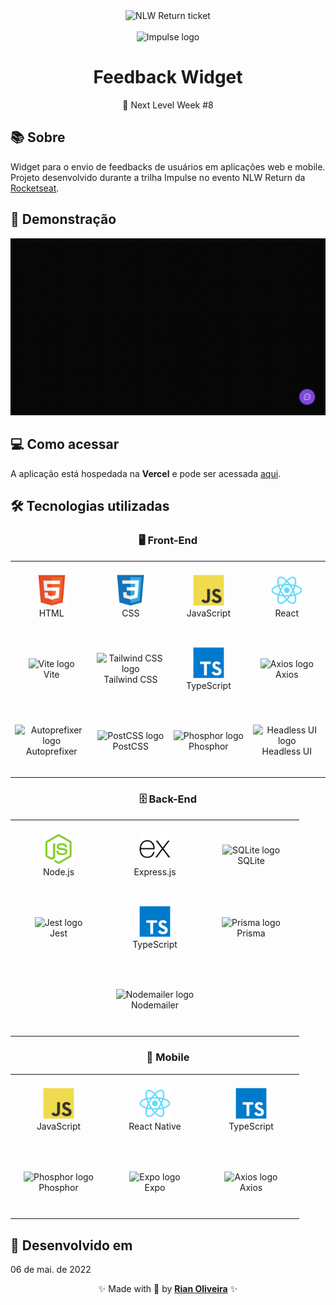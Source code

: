 <div align="center">
  <img alt="NLW Return ticket" src="https://camo.githubusercontent.com/0919f3447cdf333ab7732118079ce57c8a6abfceedba1e907123bb8e44aedb3e/68747470733a2f2f692e696d6775722e636f6d2f64513550765a482e706e67">
</div>

<br>

<div align="center">
  <img alt="Impulse logo" src="https://camo.githubusercontent.com/fb3dfe80e0317c271f3d15312b212f6d475186903c40dbc0fb274de2656feab3/68747470733a2f2f676c6f62616c2d75706c6f6164732e776562666c6f772e636f6d2f3631643833613265626230616530316162393665383431612f3632346635303435326265656339616432363164636164385f6c6f676f2d696d70756c736f2d6e6c772e737667">
  <div>
    <h1>Feedback Widget</h1>
    <span>🚀 Next Level Week #8</span>
  </div>
</div>

## 📚 Sobre

Widget para o envio de feedbacks de usuários em aplicações web e mobile. Projeto desenvolvido durante a trilha Impulse no evento NLW Return da [Rocketseat](https://www.rocketseat.com.br/).

## 🔎 Demonstração

<img alt="Application demo GIF" src=".github/demo.gif">

## 💻 Como acessar

A aplicação está hospedada na **Vercel** e pode ser acessada [aqui](https://nlwfidget.vercel.app/).

## 🛠️ Tecnologias utilizadas

<h3 align="center">🖥️ Front-End</h3>

<table align="center">
  <tbody>
    <tr>
      <td align="center" height="110" width="140">
        <img alt="HTML5 logo" src="https://raw.githubusercontent.com/devicons/devicon/master/icons/html5/html5-original.svg" title="HTML5" width="50" />
        <br>
        <span>HTML</span>
      </td>
      <td align="center" height="110" width="140">
        <img alt="CSS3 logo" src="https://raw.githubusercontent.com/devicons/devicon/master/icons/css3/css3-original.svg" title="CSS3" width="50" />
        <br>
        <span>CSS</span>
      </td>
      <td align="center" height="110" width="140">
        <img alt="JavaScript logo" src="https://raw.githubusercontent.com/devicons/devicon/master/icons/javascript/javascript-original.svg" title="JavaScript" width="50" />
        <br>
        <span>JavaScript</span>
      </td>
      <td align="center" height="110" width="140">
        <img alt="React logo" src="https://raw.githubusercontent.com/devicons/devicon/master/icons/react/react-original.svg" title="React" width="50" />
        <br>
        <span>React</span>
      </td>
    </tr>
    <tr>
      <td align="center" height="110" width="140">
        <img alt="Vite logo" src="https://seeklogo.com/images/V/vite-logo-BFD4283991-seeklogo.com.png" title="Vite" width="50" />
        <br>
        <span>Vite</span>
      </td>
      <td align="center" height="110" width="140">
        <img alt="Tailwind CSS logo" src="https://upload.wikimedia.org/wikipedia/commons/thumb/d/d5/Tailwind_CSS_Logo.svg/480px-Tailwind_CSS_Logo.svg.png" title="Tailwind CSS" width="50" />
        <br>
        <span>Tailwind CSS</span>
      </td>
      <td align="center" height="110" width="140">
        <img alt="TypeScript logo" src="https://raw.githubusercontent.com/devicons/devicon/master/icons/typescript/typescript-original.svg" title="TypeScript" width="50" />
        <br>
        <span>TypeScript</span>
      </td>
      <td align="center" height="110" width="140">
        <img alt="Axios logo" src="https://avatars.githubusercontent.com/u/32372333?v=4&s=400" title="Axios" width="50" />
        <br>
        <span>Axios</span>
      </td>
    </tr>
    <tr>
      <td align="center" height="110" width="140">
        <img alt="Autoprefixer logo" height="45" src="https://www.pngkey.com/png/full/952-9528805_autoprefixer-vector-css-autoprefixer.png" title="Autoprefixer" width="60" />
        <br>
        <span>Autoprefixer</span>
      </td>
      <td align="center" height="110" width="140">
        <img alt="PostCSS logo" src="https://upload.wikimedia.org/wikipedia/commons/thumb/b/bc/PostCSS_Logo.svg/790px-PostCSS_Logo.svg.png" title="PostCSS" width="50" />
        <br>
        <span>PostCSS</span>
      </td>
      <td align="center" height="110" width="140">
        <img alt="Phosphor logo" src="https://raw.githubusercontent.com/phosphor-icons/phosphor-react/HEAD/meta/phosphor-mark-tight-yellow.png" title="Phosphor" width="50" />
        <br>
        <span>Phosphor</span>
      </td>
      <td align="center" height="110" width="140">
        <img alt="Headless UI logo" src="https://seeklogo.com/images/H/headless-ui-logo-034B045C5C-seeklogo.com.png" title="Headless UI" width="50" />
        <br>
        <span>Headless UI</span>
      </td>
    </tr>
  </tbody>
</table>

<h3 align="center">🗄️ Back-End</h3>

<table align="center">
  <tbody>
    <tr>
      <td align="center" height="110" width="140">
        <img alt="Node.js logo" src="https://raw.githubusercontent.com/devicons/devicon/master/icons/nodejs/nodejs-original.svg" title="Node.js" width="50" />
        <br>
        <span>Node.js</span>
      </td>
      <td align="center" height="110" width="140">
        <img alt="Express.js logo" src="https://raw.githubusercontent.com/devicons/devicon/master/icons/express/express-original.svg" title="Express.js" width="50" />
        <br>
        <span>Express.js</span>
      </td>
      <td align="center" height="110" width="140">
        <img alt="SQLite logo" src="https://sempreupdate.com.br/wp-content/uploads/2020/01/Sqlite-square-icon.svg_.png" title="SQLite" width="50" />
        <br>
        <span>SQLite</span>
      </td>
    </tr>
    <tr>
      <td align="center" height="110" width="140">
        <img alt="Jest logo" src="https://seeklogo.com/images/J/jest-logo-F9901EBBF7-seeklogo.com.png" title="Jest" width="50" />
        <br>
        <span>Jest</span>
      </td>
      <td align="center" height="110" width="140">
        <img alt="TypeScript logo" src="https://raw.githubusercontent.com/devicons/devicon/master/icons/typescript/typescript-original.svg" title="TypeScript" width="50" />
        <br>
        <span>TypeScript</span>
      </td>
      <td align="center" height="110" width="140">
        <img alt="Prisma logo" src="https://cdn.icon-icons.com/icons2/2107/PNG/512/file_type_light_prisma_icon_130444.png" title="Prisma" width="50" />
        <br>
        <span>Prisma</span>
      </td>
    </tr>
    <tr>
      <td></td>
      <td align="center" height="110" width="140">
        <img alt="Nodemailer logo" height="45" src="https://blog.nodemailer.com/wp-content/uploads/2017/01/cropped-nm_logo_1000x680.png" title="Nodemailer" width="70" />
        <br>
        <span>Nodemailer</span>
      </td>
      <td></td>
    </tr>
  </tbody>
</table>

<h3 align="center">📱 Mobile</h3>

<table align="center">
  <tbody>
    <tr>
      <td align="center" height="110" width="140">
        <img alt="JavaScript logo" src="https://raw.githubusercontent.com/devicons/devicon/master/icons/javascript/javascript-original.svg" title="JavaScript" width="50" />
        <br>
        <span>JavaScript</span>
      </td>
      <td align="center" height="110" width="140">
        <img alt="React Native logo" src="https://raw.githubusercontent.com/devicons/devicon/master/icons/react/react-original.svg" title="React Native" width="50" />
        <br>
        <span>React Native</span>
      </td>
      <td align="center" height="110" width="140">
        <img alt="TypeScript logo" src="https://raw.githubusercontent.com/devicons/devicon/master/icons/typescript/typescript-original.svg" title="TypeScript" width="50" />
        <br>
        <span>TypeScript</span>
      </td>
    </tr>
    <tr>
      <td align="center" height="110" width="140">
        <img alt="Phosphor logo" src="https://raw.githubusercontent.com/phosphor-icons/phosphor-react/HEAD/meta/phosphor-mark-tight-yellow.png" title="Phosphor" width="50" />
        <br>
        <span>Phosphor</span>
      </td>
      <td align="center" height="110" width="140">
        <img alt="Expo logo" src="https://logos-download.com/wp-content/uploads/2021/01/Expo_Logo-420x372.png" title="Expo" width="50" />
        <br>
        <span>Expo</span>
      </td>
      <td align="center" height="110" width="140">
        <img alt="Axios logo" src="https://avatars.githubusercontent.com/u/32372333?v=4&s=400" title="Axios" width="50" />
        <br>
        <span>Axios</span>
      </td>
    </tr>
  </tbody>
</table>

## 🚀 Desenvolvido em

06 de mai. de 2022

<p align="center">✨ Made with 💙 by <a href="https://github.com/riandeoliveira"><strong>Rian Oliveira</strong></a> ✨</p>
